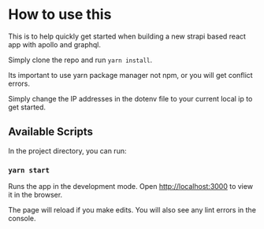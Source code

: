 # How to use this

This is to help quickly get started when building a new strapi based react app with apollo and graphql.

Simply clone the repo and run `yarn install`.

Its important to use yarn package manager not npm, or you will get conflict errors.

Simply change the IP addresses in the dotenv file to your current local ip to get started.

## Available Scripts

In the project directory, you can run:

### `yarn start`

Runs the app in the development mode.
Open [http://localhost:3000](http://localhost:3000) to view it in the browser.

The page will reload if you make edits.
You will also see any lint errors in the console.
